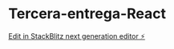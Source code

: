 # Tercera-entrega-React

[Edit in StackBlitz next generation editor ⚡️](https://stackblitz.com/~/github.com/Mudufin-184/Tercera-entrega-React)